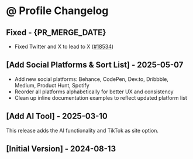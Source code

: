 # @ Profile Changelog

## Fixed - {PR_MERGE_DATE}

- Fixed Twitter and X to lead to X ([#18534](https://github.com/raycast/extensions/issues/18534))

## [Add Social Platforms & Sort List] - 2025-05-07

- Add new social platforms: Behance, CodePen, Dev.to, Dribbble, Medium, Product Hunt, Spotify
- Reorder all platforms alphabetically for better UX and consistency
- Clean up inline documentation examples to reflect updated platform list

## [Add AI Tool] - 2025-03-10

This release adds the AI functionality and TikTok as site option.

## [Initial Version] - 2024-08-13
